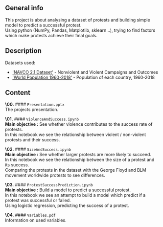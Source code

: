 ## General info
This project is about analysing a dataset of protests and building simple model to predict a successful protest. <br />
Using python (NumPy, Pandas, Matplotlib, sklearn ..), trying to find factors which make protests achieve their final goals.

## Description
Datasets used:
  - ['NAVCO 2.1 Dataset'](https://dataverse.harvard.edu/dataset.xhtml?persistentId=doi:10.7910/DVN/MHOXDV) - Nonviolent and Violent Campaigns and Outcomes
  - ['World Population 1960-2018'](https://www.kaggle.com/imdevskp/world-population-19602018) - Population of each country, 1960-2018

## Content

__\00.__ #### `Presentation.pptx` <br />
    The projects presentation. <br />

__\01.__ #### `ViolenceAndSuccess.ipynb` <br />
    __Main objective :__ See whether violence contributes to the success rate of protests.  <br />
    In this notebook we see the relationship between violent / non-violent protests and their success. <br />
 
__\02.__ #### `SizeAndSuccess.ipynb` <br />
    __Main objective :__ See whether larger protests are more likely to succeed.  <br />
    In this notebook we see the relationship between the size of a protest and its success. <br />
    Comparing the protests in the dataset with the George Floyd and BLM movement worldwide protests to see differences. <br />

__\03.__ #### `ProtestSuccessPrediction.ipynb` <br />
    __Main objective :__ Build a model to predict a successful protest. <br />
    In this notebook we see an attempt to build a model which predict if a protest was successful or failed. <br />
    Using logistic regression, predicting the success of a protest. <br />
  
__\04.__ #### `Variables.pdf` <br /> 
    Information on used variables.

